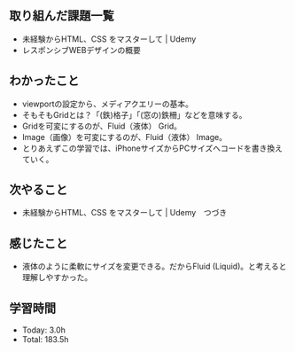 ## 取り組んだ課題一覧
- 未経験からHTML、CSS をマスターして | Udemy
- レスポンシブWEBデザインの概要
## わかったこと
- viewportの設定から、メディアクエリーの基本。
- そもそもGridとは？「(鉄)格子」「(窓の)鉄柵」などを意味する。
- Gridを可変にするのが、Fluid（液体） Grid。
- Image（画像）を可変にするのが、Fluid（液体） Image。
- とりあえずこの学習では、iPhoneサイズからPCサイズへコードを書き換えていく。
## 次やること
- 未経験からHTML、CSS をマスターして | Udemy　つづき
## 感じたこと
- 液体のように柔軟にサイズを変更できる。だからFluid (Liquid)。と考えると理解しやすかった。
## 学習時間
- Today: 3.0h
- Total: 183.5h
